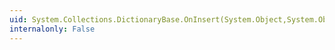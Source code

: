 ```yaml
---
uid: System.Collections.DictionaryBase.OnInsert(System.Object,System.Object)
internalonly: False
---
```

